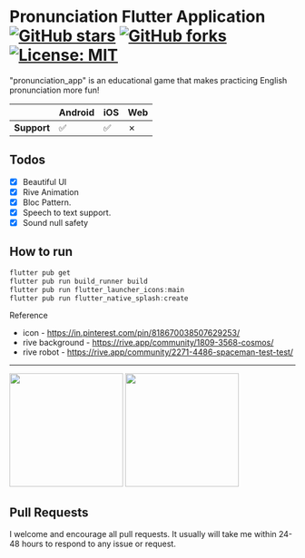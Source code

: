 # Pronunciation Flutter Application [![GitHub stars](https://img.shields.io/github/stars/j-j-gajjar/pronunciation_flutter_app?style=social)](https://github.com/j-j-gajjar/pronunciation_flutter_app) [![GitHub forks](https://img.shields.io/github/forks/j-j-gajjar/pronunciation_flutter_app?style=social)](https://github.com/j-j-gajjar/pronunciation_flutter_app) [![License: MIT](https://img.shields.io/badge/License-MIT-yellow.svg)](https://github.com/j-j-gajjar/pronunciation_flutter_app/blob/main/LICENSE)



"pronunciation_app" is an educational game that makes practicing English pronunciation more fun!


|             | Android | iOS | Web |
|-------------|---------|-----|-----|
| **Support** |    ✅   | ✅ | ✗  |

 ## Todos

- [x] Beautiful UI
- [x] Rive Animation
- [x] Bloc Pattern.
- [x] Speech to text support. 
- [x] Sound null safety

 ## How to run
 
 ```powershell
flutter pub get
flutter pub run build_runner build
flutter pub run flutter_launcher_icons:main
flutter pub run flutter_native_splash:create

```


Reference

 - icon - https://in.pinterest.com/pin/818670038507629253/
 - rive background - https://rive.app/community/1809-3568-cosmos/
 - rive robot - https://rive.app/community/2271-4486-spaceman-test-test/


<hr/>

  <img src="https://i.imgur.com/EOk9nsL.png"   width="200">     <img src="https://i.imgur.com/S8DrmOO.png"   width="200">



## Pull Requests

I welcome and encourage all pull requests. It usually will take me within 24-48 hours to respond to any issue or request.
